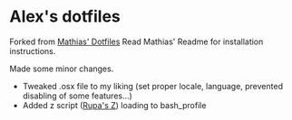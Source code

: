 # Alex's dotfiles #
Forked from [Mathias' Dotfiles](https://github.com/mathiasbynens/dotfiles "Mathias' Dotfiles")
Read Mathias' Readme for installation instructions.

Made some minor changes.
- Tweaked .osx file to my liking (set proper locale, language, prevented disabling of some features...)
- Added z script ([Rupa's Z](https://github.com/rupa/z "Rupa's Z")) loading to bash_profile